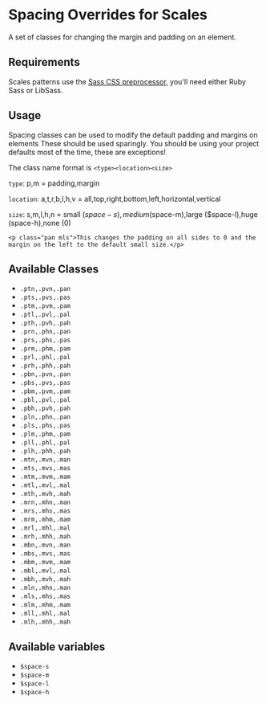 # Spacing Overrides for Scales

A set of classes for changing the margin and padding on an element.

## Requirements

Scales patterns use the [Sass CSS preprocessor](http://sass-lang.com/), you'll need either Ruby Sass or LibSass.

## Usage

Spacing classes can be used to modify the default padding and margins on elements These should be used sparingly. You should be using your project defaults most of the time, these are exceptions!

The class name format is `<type><location><size>`

`type`: p,m = padding,margin

`location`: a,t,r,b,l,h,v = all,top,right,bottom,left,horizontal,vertical

`size`: s,m,l,h,n = small ($space-s),medium ($space-m),large ($space-l),huge (space-h),none (0)

```
<p class="pan mls">This changes the padding on all sides to 0 and the margin on the left to the default small size.</p>
```

## Available Classes

* `.ptn,.pvn,.pan`
* `.pts,.pvs,.pas`
* `.ptm,.pvm,.pam`
* `.ptl,.pvl,.pal`
* `.pth,.pvh,.pah`
* `.prn,.phn,.pan`
* `.prs,.phs,.pas`
* `.prm,.phm,.pam`
* `.prl,.phl,.pal`
* `.prh,.phh,.pah`
* `.pbn,.pvn,.pan`
* `.pbs,.pvs,.pas`
* `.pbm,.pvm,.pam`
* `.pbl,.pvl,.pal`
* `.pbh,.pvh,.pah`
* `.pln,.phn,.pan`
* `.pls,.phs,.pas`
* `.plm,.phm,.pam`
* `.pll,.phl,.pal`
* `.plh,.phh,.pah`
* `.mtn,.mvn,.man`
* `.mts,.mvs,.mas`
* `.mtm,.mvm,.mam`
* `.mtl,.mvl,.mal`
* `.mth,.mvh,.mah`
* `.mrn,.mhn,.man`
* `.mrs,.mhs,.mas`
* `.mrm,.mhm,.mam`
* `.mrl,.mhl,.mal`
* `.mrh,.mhh,.mah`
* `.mbn,.mvn,.man`
* `.mbs,.mvs,.mas`
* `.mbm,.mvm,.mam`
* `.mbl,.mvl,.mal`
* `.mbh,.mvh,.mah`
* `.mln,.mhn,.man`
* `.mls,.mhs,.mas`
* `.mlm,.mhm,.mam`
* `.mll,.mhl,.mal`
* `.mlh,.mhh,.mah`

## Available variables

* `$space-s`
* `$space-m`
* `$space-l`
* `$space-h`
